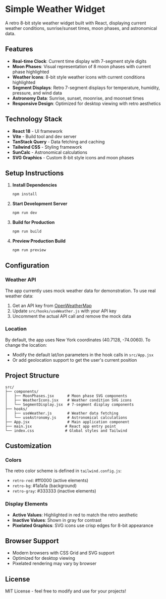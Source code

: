 # Simple Weather Widget

A retro 8-bit style weather widget built with React, displaying current weather conditions, sunrise/sunset times, moon phases, and astronomical data.

## Features

- **Real-time Clock**: Current time display with 7-segment style digits
- **Moon Phases**: Visual representation of 8 moon phases with current phase highlighted
- **Weather Icons**: 8-bit style weather icons with current conditions highlighted  
- **Segment Displays**: Retro 7-segment displays for temperature, humidity, pressure, and wind data
- **Astronomy Data**: Sunrise, sunset, moonrise, and moonset times
- **Responsive Design**: Optimized for desktop viewing with retro aesthetics

## Technology Stack

- **React 18** - UI framework
- **Vite** - Build tool and dev server
- **TanStack Query** - Data fetching and caching
- **Tailwind CSS** - Styling framework
- **SunCalc** - Astronomical calculations
- **SVG Graphics** - Custom 8-bit style icons and moon phases

## Setup Instructions

1. **Install Dependencies**
   ```bash
   npm install
   ```

2. **Start Development Server**
   ```bash
   npm run dev
   ```

3. **Build for Production**
   ```bash
   npm run build
   ```

4. **Preview Production Build**
   ```bash
   npm run preview
   ```

## Configuration

### Weather API
The app currently uses mock weather data for demonstration. To use real weather data:

1. Get an API key from [OpenWeatherMap](https://openweathermap.org/api)
2. Update `src/hooks/useWeather.js` with your API key
3. Uncomment the actual API call and remove the mock data

### Location
By default, the app uses New York coordinates (40.7128, -74.0060). To change the location:
- Modify the default lat/lon parameters in the hook calls in `src/App.jsx`
- Or add geolocation support to get the user's current position

## Project Structure

```
src/
├── components/
│   ├── MoonPhases.jsx      # Moon phase SVG components
│   ├── WeatherIcons.jsx    # Weather condition SVG icons
│   └── SegmentDisplay.jsx  # 7-segment display components
├── hooks/
│   ├── useWeather.js       # Weather data fetching
│   └── useAstronomy.js     # Astronomical calculations
├── App.jsx                 # Main application component
├── main.jsx               # React app entry point
└── index.css              # Global styles and Tailwind
```

## Customization

### Colors
The retro color scheme is defined in `tailwind.config.js`:
- `retro-red`: #ff0000 (active elements)
- `retro-bg`: #1a1a1a (background)
- `retro-gray`: #333333 (inactive elements)

### Display Elements
- **Active Values**: Highlighted in red to match the retro aesthetic
- **Inactive Values**: Shown in gray for contrast
- **Pixelated Graphics**: SVG icons use crisp edges for 8-bit appearance

## Browser Support

- Modern browsers with CSS Grid and SVG support
- Optimized for desktop viewing
- Pixelated rendering may vary by browser

## License

MIT License - feel free to modify and use for your projects!
